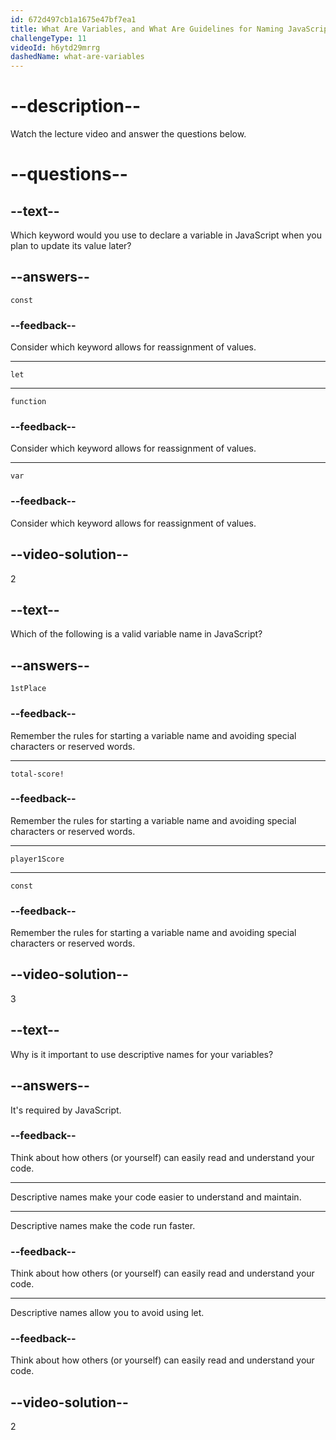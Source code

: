 ```yaml
---
id: 672d497cb1a1675e47bf7ea1
title: What Are Variables, and What Are Guidelines for Naming JavaScript Variables?
challengeType: 11
videoId: h6ytd29mrrg
dashedName: what-are-variables
---
```


# --description--

Watch the lecture video and answer the questions below.

# --questions--

## --text--

Which keyword would you use to declare a variable in JavaScript when you plan to update its value later?

## --answers--

`const`

### --feedback--

Consider which keyword allows for reassignment of values.

---

`let`

---

`function`

### --feedback--

Consider which keyword allows for reassignment of values.

---

`var`

### --feedback--

Consider which keyword allows for reassignment of values.

## --video-solution--

2

## --text--

Which of the following is a valid variable name in JavaScript?

## --answers--

`1stPlace`

### --feedback--

Remember the rules for starting a variable name and avoiding special characters or reserved words.

---

`total-score!`

### --feedback--

Remember the rules for starting a variable name and avoiding special characters or reserved words.

---

`player1Score`

---

`const`

### --feedback--

Remember the rules for starting a variable name and avoiding special characters or reserved words.

## --video-solution--

3

## --text--

Why is it important to use descriptive names for your variables?

## --answers--

It's required by JavaScript.

### --feedback--

Think about how others (or yourself) can easily read and understand your code.

---

Descriptive names make your code easier to understand and maintain.

---

Descriptive names make the code run faster.

### --feedback--

Think about how others (or yourself) can easily read and understand your code.

---

Descriptive names allow you to avoid using let.

### --feedback--

Think about how others (or yourself) can easily read and understand your code.

## --video-solution--

2
